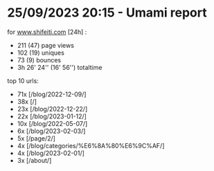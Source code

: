# 25/09/2023 20:15 - Umami report
for www.shifeiti.com [24h] :

 - 211 (47) page views
 - 102 (19) uniques
 - 73 (9) bounces
 - 3h 26' 24'' (16' 56'') totaltime


top 10 urls:
 - 71x [/blog/2022-12-09/]
 - 38x [/]
 - 23x [/blog/2022-12-22/]
 - 22x [/blog/2023-01-12/]
 - 10x [/blog/2022-05-07/]
 - 6x [/blog/2023-02-03/]
 - 5x [/page/2/]
 - 4x [/blog/categories/%E6%8A%80%E6%9C%AF/]
 - 4x [/blog/2023-02-01/]
 - 3x [/about/]


